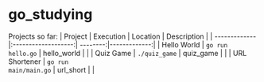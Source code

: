 # go_studying

Projects so far:
| Project       | Execution           | Location |  Description |
| ------------- |:-------------------:| --------:|-------------:|
| Hello World   | <code>go run hello.go</code>     | hello_world | |
| Quiz Game   | <code>./quiz_game</code>     | quiz_game | |
| URL Shortener   | <code>go run main/main.go</code>     | url_short | |
